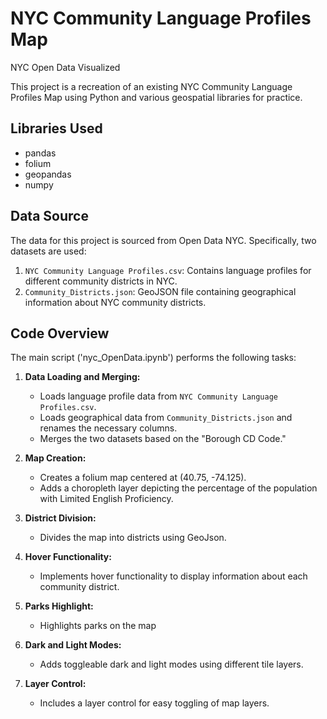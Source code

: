 # NYC Community Language Profiles Map
NYC Open Data Visualized 

This project is a recreation of an existing NYC Community Language Profiles Map using Python and various geospatial libraries for practice.




## Libraries Used
- pandas
- folium
- geopandas
- numpy

## Data Source
The data for this project is sourced from Open Data NYC. Specifically, two datasets are used:
1. `NYC Community Language Profiles.csv`: Contains language profiles for different community districts in NYC.
2. `Community_Districts.json`: GeoJSON file containing geographical information about NYC community districts.

## Code Overview
The main script ('nyc_OpenData.ipynb') performs the following tasks:

1. **Data Loading and Merging:**
   - Loads language profile data from `NYC Community Language Profiles.csv`.
   - Loads geographical data from `Community_Districts.json` and renames the necessary columns.
   - Merges the two datasets based on the "Borough CD Code."

2. **Map Creation:**
   - Creates a folium map centered at (40.75, -74.125).
   - Adds a choropleth layer depicting the percentage of the population with Limited English Proficiency.

3. **District Division:**
   - Divides the map into districts using GeoJson.

4. **Hover Functionality:**
   - Implements hover functionality to display information about each community district.

5. **Parks Highlight:**
   - Highlights parks on the map

6. **Dark and Light Modes:**
   - Adds toggleable dark and light modes using different tile layers.

7. **Layer Control:**
   - Includes a layer control for easy toggling of map layers.

